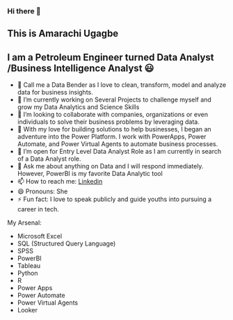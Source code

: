 ### Hi there 👋

## This is Amarachi Ugagbe

## I am a Petroleum Engineer turned Data Analyst /Business Intelligence Analyst 😃

- 🔭 Call me a Data Bender as I love to clean, transform, model and analyze data for business insights.
- 🔭 I’m currently working on Several Projects to challenge myself and grow my Data Analytics and Science Skills
- 👯 I’m looking to collaborate with companies, organizations or even individuals to solve their business problems by leveraging data.
- 🤔 With my love for building solutions to help businesses, I began an adventure into the Power Platform. I work with PowerApps, Power Automate, and Power Virtual Agents to automate business processes.
- 🤔 I’m open for Entry Level Data Analyst Role as I am currently in search of a Data Analyst role.
- 💬 Ask me about anything on Data and I will respond immediately. However, PowerBI is my favorite Data Analytic tool
- 📫 How to reach me: [Linkedin](https://www.linkedin.com/in/data-analyst-amarachi-nwoke-ugagbe/)
- 😄 Pronouns: She
- ⚡ Fun fact: I love to speak publicly and  guide youths into pursuing a career in tech.


My Arsenal:

- Microsoft Excel
- SQL (Structured Query Language)
- SPSS
- PowerBI
- Tableau
- Python
- R
- Power Apps
- Power Automate
- Power Virtual Agents
- Looker

<!--
**Amarabright/Amarabright** is a ✨ _special_ ✨ repository because its `README.md` (this file) appears on your GitHub profile.

Here are some ideas to get you started:

- 🌱 I’m currently learning ...
-->
